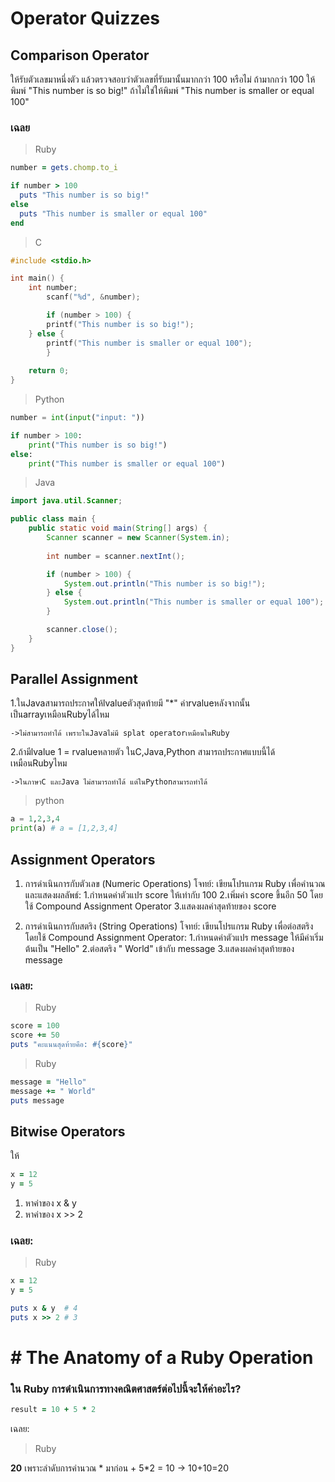 # Operator Quizzes
## Comparison Operator
ให้รับตัวเลขมาหนึ่งตัว แล้วตรวจสอบว่าตัวเลขที่รับมานั้นมากกว่า 100 หรือไม่ ถ้ามากกว่า 100 ให้พิมพ์ "This number is so big!" ถ้าไม่ใช่ให้พิมพ์ "This number is smaller or equal 100"

### เฉลย

> Ruby

```ruby
number = gets.chomp.to_i

if number > 100
  puts "This number is so big!"
else
  puts "This number is smaller or equal 100"
end
```

> C

```c
#include <stdio.h>

int main() {
	int number;
        scanf("%d", &number);

        if (number > 100) {
		printf("This number is so big!");
	} else {
		printf("This number is smaller or equal 100");
        }
	
	return 0;
}
```

> Python

```python
number = int(input("input: "))

if number > 100:
    print("This number is so big!")
else:
    print("This number is smaller or equal 100")
```

> Java

```java
import java.util.Scanner;

public class main {
	public static void main(String[] args) {
		Scanner scanner = new Scanner(System.in);
		
		int number = scanner.nextInt();

		if (number > 100) {
			System.out.println("This number is so big!");
		} else {
			System.out.println("This number is smaller or equal 100");
		}

		scanner.close();
	}
}
```

## Parallel Assignment
1.ในJavaสามารถประกาศให้lvalueตัวสุดท้ายมี "*" ค่าrvalueหลังจากนั้นเป็นarrayเหมือนRubyได้ไหม

	->ไม่สามารถทำได้ เพราะในJavaไม่มี splat operatorเหมือนในRuby

2.ถ้ามีlvalue 1 = rvalueหลายตัว ในC,Java,Python สามารถประกาศแบบนี้ได้เหมือนRubyไหม

	->ในภาษาC และJava ไม่สามารถทำได้ แต่ในPythonสามารถทำได้
>python
```python
a = 1,2,3,4
print(a) # a = [1,2,3,4]
```

## Assignment Operators
1. การดำเนินการกับตัวเลข (Numeric Operations)
โจทย์:
เขียนโปรแกรม Ruby เพื่อคำนวณและแสดงผลลัพธ์:
1.กำหนดค่าตัวแปร score ให้เท่ากับ 100
2.เพิ่มค่า score ขึ้นอีก 50 โดยใช้ Compound Assignment Operator
3.แสดงผลค่าสุดท้ายของ score

2. การดำเนินการกับสตริง (String Operations)
โจทย์:
เขียนโปรแกรม Ruby เพื่อต่อสตริงโดยใช้ Compound Assignment Operator:
1.กำหนดค่าตัวแปร message ให้มีค่าเริ่มต้นเป็น "Hello"
2.ต่อสตริง " World" เข้ากับ message
3.แสดงผลค่าสุดท้ายของ message

### เฉลย:

> Ruby

```ruby
score = 100
score += 50
puts "คะแนนสุดท้ายคือ: #{score}"
```

> Ruby

```ruby
message = "Hello"
message += " World"
puts message
```

## Bitwise Operators

ให้ 
```ruby
x = 12
y = 5
```

1. หาค่าของ x & y
2. หาค่าของ x >> 2

### เฉลย:

> Ruby

```ruby
x = 12
y = 5

puts x & y  # 4
puts x >> 2 # 3
```
# # The Anatomy of a Ruby Operation
### ใน Ruby การดำเนินการทางคณิตศาสตร์ต่อไปนี้จะให้ค่าอะไร?
```ruby
result = 10 + 5 * 2
```
เฉลย:
> Ruby
> 
**20**  เพราะลำดับการคำนวณ * มาก่อน + 
 5*2 = 10 → 10+10=20
